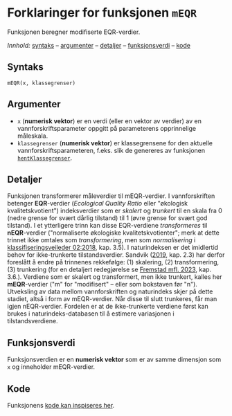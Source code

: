 # Forklaringer for funksjonen `mEQR`

Funksjonen beregner modifiserte EQR-verdier.

_Innhold:_ [syntaks](#syntaks) – [argumenter](#argumenter) – [detaljer](#detaljer) – [funksjonsverdi](#funksjonsverdi) – [kode](#kode)


## Syntaks

```{r}
mEQR(x, klassegrenser)
```


## Argumenter

* `x` (**numerisk vektor**) er en verdi (eller en vektor av verdier) av en vannforskriftsparameter oppgitt på parameterens opprinnelige måleskala.
* `klassegrenser` (**numerisk vektor**) er klassegrensene for den aktuelle vannforskriftsparameteren, f.eks. slik de genereres av funksjonen [`hentKlassegrenser`](hentKlassegrenser.md).


## Detaljer

Funksjonen transformerer måleverdier til mEQR-verdier.
I vannforskriften betenger **EQR**-verdier (_Ecological Quality Ratio_ eller "økologisk kvalitetskvotient") indeksverdier som er _skalert_ og _trunkert_ til en skala fra 0 (nedre grense for svært dårlig tilstand) til 1 (øvre grense for svært god tilstand).
I et ytterligere trinn kan disse EQR-verdiene _transformeres_ til **nEQR**-verdier ("normaliserte økologiske kvalitetskvotienter";
merk at dette trinnet ikke omtales som _transformering_, men som _normalisering_ i [klassifiseringsveileder 02:2018](https://www.vannportalen.no/veiledere/klassifiseringsveileder/), kap. 3.5).
I naturindeksen er det imidlertid behov for ikke-trunkerte tilstandsverdier.
Sandvik ([2019](http://hdl.handle.net/11250/2631056), kap. 2.3) har derfor foreslått å endre på trinnenes rekkefølge: (1) skalering, (2) transformering, (3) trunkering
(for en detaljert redegjørelse se [Fremstad mfl. 2023](https://hdl.handle.net/11250/3104185), kap. 3.6.).
Verdiene som er skalert og transformert, men ikke trunkert, kalles her **mEQR**-verdier ("m" for "modifisert" – eller som bokstaven før "n").
Utveksling av data mellom vannforskriften og naturindeks skjer på dette stadiet, altså i form av mEQR-verdier.
Når disse til slutt trunkeres, får man igjen nEQR-verdier.
Fordelen er at de ikke-trunkerte verdiene først kan brukes i naturindeks-databasen til å estimere variasjonen i tilstandsverdiene.


## Funksjonsverdi

Funksjonsverdien er en **numerisk vektor** som er av samme dimensjon som `x` og inneholder mEQR-verdier.


## Kode

Funksjonens [kode kan inspiseres her](../R/mEQR.R).

